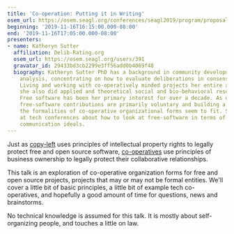 ```yaml
---
title: 'Co-operation: Putting it in Writing'
osem_url: https://osem.seagl.org/conferences/seagl2019/program/proposals/673
beginning: '2019-11-16T16:15:00.000-08:00'
end: '2019-11-16T17:05:00.000-08:00'
presenters:
- name: Katheryn Sutter
  affiliation: Delib-Rating.org
  osem_url: https://osem.seagl.org/users/391
  gravatar_id: 29433bd3cb2299e3ff56add0b4069f48
  biography: Katheryn Sutter PhD has a background in community development and policy
    analysis, concentrating on how to evaluate deliberations in consensus-based groups.
    Living and working with co-operatively minded projects her entire adult life,
    she also did applied and theoretical social and bio-behavioral research in university.
    Free software has been her primary interest for over a decade. As developers'
    free-software contributions are primarily voluntary and building a shared commons,
    the formalities of co-operative organizational forms seem to fit. She makes presentations
    at tech conferences about how to look at free-software in terms of democratic
    communication ideals.
---
```


Just as [copy-left](https://en.wikipedia.org/wiki/Copyleft) uses principles of intellectual property rights to legally protect free and open source software, [co-operatives](https://en.wikipedia.org/wiki/Cooperative) use principles of business ownership to legally protect their collaborative relationships.  

This talk is an exploration of co-operative organization forms for free and open source projects, projects that may or may not be formal entities.  We'll cover a little bit of basic principles, a little bit of example tech co-operatives, and hopefully a good amount of time for questions, news and brainstorms.

No technical knowledge is assumed for this talk. It is mostly about self-organizing people, and touches a little on law.
